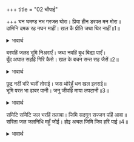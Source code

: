 +++
title = "02 चौपाई"

+++
घन घमण्ड नभ गरजत घोरा। प्रिया हीन डरपत मन मोरा॥  
दामिनि दमक रह नघन माहीं। खल कै प्रीति जथा थिर नाहीं॥1॥  

<details><summary>भावार्थ</summary>

आकाश में बादल घुमड-घुमडकर घोर गर्जना कर रहे हैं, प्रिया (सीताजी) के बिना मेरा मन डर रहा है। बिजली की चमक बादलों में ठहरती नहीं, जैसे दुष्ट की प्रीति स्थिर नहीं रहती॥1॥  
</details>

बरषहिं जलद भूमि निअराएँ। जथा नवहिं बुध बिद्या पाएँ।  
बूँद अघात सहहिं गिरि कैसे। खल के बचन सन्त सह जैसें॥2॥  

<details><summary>भावार्थ</summary>

बादल पृथ्वी के समीप आकर (नीचे उतरकर) बरस रहे हैं, जैसे विद्या पाकर विद्वान्‌ नम्र हो जाते हैं। बूँदों की चोट पर्वत कैसे सहते हैं, जैसे दुष्टों के वचन सन्त सहते हैं॥2॥  
</details>

छुद्र नदीं भरि चलीं तोराई। जस थोरेहुँ धन खल इतराई॥  
भूमि परत भा ढाबर पानी। जनु जीवहि माया लपटानी॥3॥  

<details><summary>भावार्थ</summary>

छोटी नदियाँ भरकर (किनारों को) तुडाती हुई चलीं, जैसे थोडे धन से भी दुष्ट इतरा जाते हैं। (मर्यादा का त्याग कर देते हैं)। पृथ्वी पर पडते ही पानी गन्दला हो गया है, जैसे शुद्ध जीव के माया लिपट गई हो॥3॥  
</details>

समिटि समिटि जल भरहिं तलावा। जिमि सदगुन सज्जन पहिं आवा॥  
सरिता जल जलनिधि महुँ जोई। होइ अचल जिमि जिव हरि पाई॥4॥  

<details><summary>भावार्थ</summary>

जल एकत्र हो-होकर तालाबों में भर रहा है, जैसे सद्गुण (एक-एककर) सज्जन के पास चले आते हैं। नदी का जल समुद्र में जाकर वैसे ही स्थिर हो जाता है, जैसे जीव श्री हरि को पाकर अचल (आवागमन से मुक्त) हो जाता है॥4॥  
</details>

